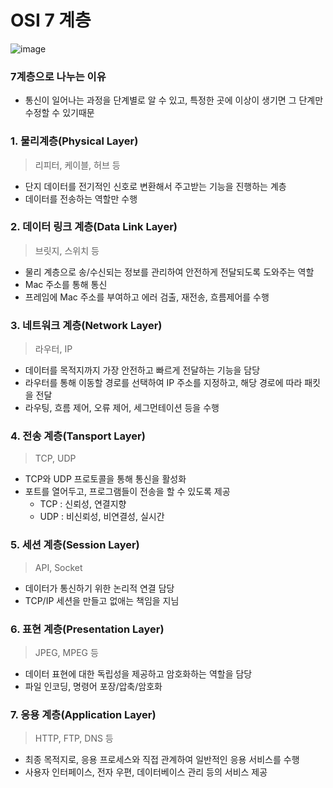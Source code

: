 # OSI 7 계층
![image](https://github.com/kingaser/Study/assets/104209781/e7e06954-07aa-4781-87c0-71e6e3aa9622)

### 7계층으로 나누는 이유
- 통신이 일어나는 과정을 단계별로 알 수 있고, 특정한 곳에 이상이 생기면 그 단계만 수정할 수 있기때문

### 1. 물리계층(Physical Layer)
> 리피터, 케이블, 허브 등
- 단지 데이터를 전기적인 신호로 변환해서 주고받는 기능을 진행하는 계층
- 데이터를 전송하는 역할만 수행

### 2. 데이터 링크 계층(Data Link Layer)
> 브릿지, 스위치 등
- 물리 계층으로 송/수신되는 정보를 관리하여 안전하게 전달되도록 도와주는 역할
- Mac 주소를 통해 통신
- 프레임에 Mac 주소를 부여하고 에러 검출, 재전송, 흐름제어를 수행

### 3. 네트워크 계층(Network Layer)
> 라우터, IP
- 데이터를 목적지까지 가장 안전하고 빠르게 전달하는 기능을 담당
- 라우터를 통해 이동할 경로를 선택하여 IP 주소를 지정하고, 해당 경로에 따라 패킷을 전달
- 라우팅, 흐름 제어, 오류 제어, 세그먼테이션 등을 수행

### 4. 전송 계층(Tansport Layer)
> TCP, UDP
- TCP와 UDP 프로토콜을 통해 통신을 활성화
- 포트를 열어두고, 프로그램들이 전송을 할 수 있도록 제공
  - TCP : 신뢰성, 연결지향
  - UDP : 비신뢰성, 비연결성, 실시간

### 5. 세션 계층(Session Layer)
> API, Socket
- 데이터가 통신하기 위한 논리적 연결 담당
- TCP/IP 세션을 만들고 없애는 책임을 지님

### 6. 표현 계층(Presentation Layer)
> JPEG, MPEG 등
- 데이터 표현에 대한 독립성을 제공하고 암호화하는 역할을 담당
- 파일 인코딩, 명령어 포장/압축/암호화

### 7. 응용 계층(Application Layer)
> HTTP, FTP, DNS 등
- 최종 목적지로, 응용 프로세스와 직접 관계하여 일반적인 응용 서비스를 수행
- 사용자 인터페이스, 전자 우편, 데이터베이스 관리 등의 서비스 제공

